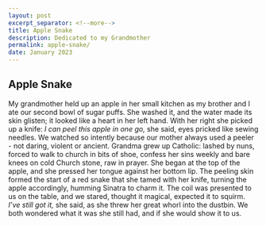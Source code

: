 ```yaml
---
layout: post
excerpt_separator: <!--more-->
title: Apple Snake
description: Dedicated to my Grandmother
permalink: apple-snake/
date: January 2023
---
```


## Apple Snake

My grandmother held up an apple in her 
small kitchen as my brother and I ate our second 
bowl of sugar puffs.  She washed it, and the water 
made its skin glisten; it looked like a heart in her 
left hand. With her right she picked up a knife: 
    *I can peel this apple in one go,*
she said, eyes pricked like sewing needles.
We watched so intently because our mother 
always used a peeler - not daring, violent or ancient. 
Grandma grew up Catholic: lashed by nuns, 
forced to walk to church in bits of shoe, confess 
her sins weekly and bare knees on cold Church stone, 
raw in prayer. She began at the top of the apple, 
and she pressed her tongue against her bottom lip. 
The peeling skin formed the start of a red snake that she 
tamed with her knife, turning the apple accordingly, 
humming Sinatra to charm it. The coil was presented
to us on the table, and we stared, thought it magical, 
expected it to squirm. 
    *I’ve still got it,*
she said, as she threw her great whorl into the dustbin. 
We both wondered what it was she still had, 
and if she would show it to us.
